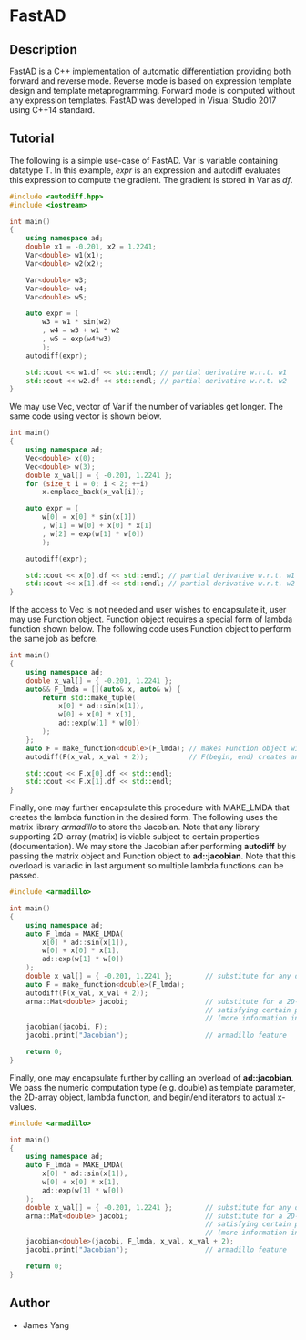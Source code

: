 # FastAD

## Description

FastAD is a C++ implementation of automatic differentiation providing both forward and reverse mode.
Reverse mode is based on expression template design and template metaprogramming.
Forward mode is computed without any expression templates.
FastAD was developed in Visual Studio 2017 using C++14 standard.

## Tutorial

The following is a simple use-case of FastAD.
Var<T> is variable containing datatype T.
In this example, *expr* is an expression and autodiff evaluates this expression to compute the gradient.
The gradient is stored in Var<T> as *df*.

```cpp
#include <autodiff.hpp>
#include <iostream>

int main() 
{
	using namespace ad;
	double x1 = -0.201, x2 = 1.2241;
	Var<double> w1(x1);
	Var<double> w2(x2);

	Var<double> w3;
	Var<double> w4;
	Var<double> w5;

	auto expr = (
		w3 = w1 * sin(w2)
		, w4 = w3 + w1 * w2
		, w5 = exp(w4*w3)
		);
	autodiff(expr);

	std::cout << w1.df << std::endl; // partial derivative w.r.t. w1
	std::cout << w2.df << std::endl; // partial derivative w.r.t. w2
}
```

We may use Vec<T>, vector of Var<T> if the number of variables get longer.
The same code using vector is shown below.

```cpp
int main() 
{
	using namespace ad;
	Vec<double> x(0);
	Vec<double> w(3);
	double x_val[] = { -0.201, 1.2241 };
	for (size_t i = 0; i < 2; ++i)
		x.emplace_back(x_val[i]);

	auto expr = (
		w[0] = x[0] * sin(x[1])
		, w[1] = w[0] + x[0] * x[1]
		, w[2] = exp(w[1] * w[0])
		);

	autodiff(expr);

	std::cout << x[0].df << std::endl; // partial derivative w.r.t. w1
	std::cout << x[1].df << std::endl; // partial derivative w.r.t. w2
}
```

If the access to Vec<T> is not needed and user wishes to encapsulate it, user may use Function object.
Function object requires a special form of lambda function shown below.
The following code uses Function object to perform the same job as before.

```cpp
int main()
{
	using namespace ad;
	double x_val[] = { -0.201, 1.2241 };
	auto&& F_lmda = [](auto& x, auto& w) {
		return std::make_tuple(
			x[0] * ad::sin(x[1]),
			w[0] + x[0] * x[1],
			ad::exp(w[1] * w[0])
		);
	};
	auto F = make_function<double>(F_lmda); // makes Function object with numeric computation type double
	autodiff(F(x_val, x_val + 2));			// F(begin, end) creates an expression as before

	std::cout << F.x[0].df << std::endl;
	std::cout << F.x[1].df << std::endl;
}
```

Finally, one may further encapsulate this procedure with MAKE_LMDA that creates the lambda function in the desired form.
The following uses the matrix library *armadillo* to store the Jacobian.
Note that any library supporting 2D-array (matrix) is viable subject to certain properties (documentation).
We may store the Jacobian after performing **autodiff** by passing the matrix object and Function object to **ad::jacobian**.
Note that this overload is variadic in last argument so multiple lambda functions can be passed.

```cpp
#include <armadillo>

int main()
{
	using namespace ad;
	auto F_lmda = MAKE_LMDA(
		x[0] * ad::sin(x[1]),
		w[0] + x[0] * x[1],
		ad::exp(w[1] * w[0])
	);
	double x_val[] = { -0.201, 1.2241 };		// substitute for any data structure that is iterable
	auto F = make_function<double>(F_lmda);
	autodiff(F(x_val, x_val + 2));
	arma::Mat<double> jacobi;					// substitute for a 2D-array data structure
												// satisfying certain properties
												// (more information in documentation)
	jacobian(jacobi, F);
	jacobi.print("Jacobian");					// armadillo feature

	return 0;
}
```

Finally, one may encapsulate further by calling an overload of **ad::jacobian**.
We pass the numeric computation type (e.g. double) as template parameter, the 2D-array object, lambda function, and begin/end iterators to actual x-values.

```cpp
#include <armadillo>

int main()
{
	using namespace ad;
	auto F_lmda = MAKE_LMDA(
		x[0] * ad::sin(x[1]),
		w[0] + x[0] * x[1],
		ad::exp(w[1] * w[0])
	);
	double x_val[] = { -0.201, 1.2241 };		// substitute for any data structure that is iterable
	arma::Mat<double> jacobi;					// substitute for a 2D-array data structure
												// satisfying certain properties
												// (more information in documentation)
	jacobian<double>(jacobi, F_lmda, x_val, x_val + 2);
	jacobi.print("Jacobian");					// armadillo feature

	return 0;
}
```

## Author
- James Yang
